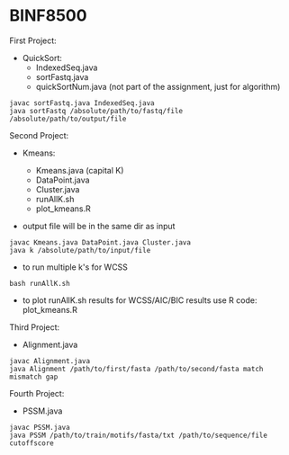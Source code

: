 # BINF8500

First Project:
  - QuickSort:
    - IndexedSeq.java
    - sortFastq.java
    - quickSortNum.java (not part of the assignment, just for algorithm)
 ```
javac sortFastq.java IndexedSeq.java
java sortFastq /absolute/path/to/fastq/file /absolute/path/to/output/file
 ```
Second Project:
 - Kmeans:
    - Kmeans.java (capital K)
    - DataPoint.java
    - Cluster.java
    - runAllK.sh
    - plot_kmeans.R 

- output file will be in the same dir as input
```
javac Kmeans.java DataPoint.java Cluster.java
java k /absolute/path/to/input/file
```
- to run multiple k's for WCSS
```
bash runAllK.sh
```
- to plot runAllK.sh results for WCSS/AIC/BIC results
use R code:
plot_kmeans.R 

Third Project:
- Alignment.java

```
javac Alignment.java
java Alignment /path/to/first/fasta /path/to/second/fasta match mismatch gap
```

Fourth Project:
- PSSM.java
```
javac PSSM.java
java PSSM /path/to/train/motifs/fasta/txt /path/to/sequence/file cutoffscore
```
